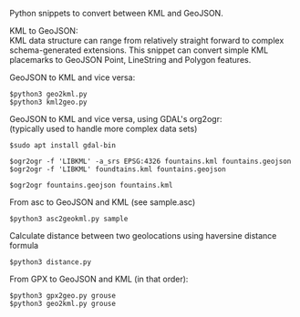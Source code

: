 Python snippets to convert between KML and GeoJSON.

KML to GeoJSON:<br>
KML data structure can range from relatively straight forward to complex schema-generated extensions. This snippet can convert simple KML placemarks to GeoJSON Point, LineString and Polygon features. 


GeoJSON to KML and vice versa:
```
$python3 geo2kml.py
$python3 kml2geo.py
```

GeoJSON to KML and vice versa, using GDAL's org2ogr:<br>
(typically used to handle more complex data sets)
```
$sudo apt install gdal-bin

$ogr2ogr -f 'LIBKML' -a_srs EPSG:4326 fountains.kml fountains.geojson
$ogr2ogr -f 'LIBKML' foundtains.kml fountains.geojson

$ogr2ogr fountains.geojson fountains.kml
```
From asc to GeoJSON and KML (see sample.asc)
```
$python3 asc2geokml.py sample
```
Calculate distance between two geolocations using haversine distance formula
```
$python3 distance.py
```
From GPX to GeoJSON and KML (in that order):
```
$python3 gpx2geo.py grouse
$python3 geo2kml.py grouse
```